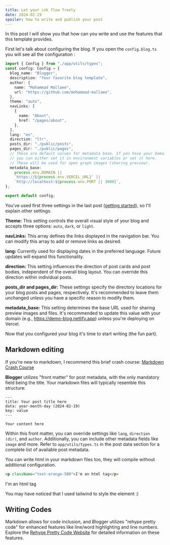 ```yaml
---
title: Let your ink flow freely
date: 2024-02-19
spoiler: how to write and publish your post
---
```


In this post I will show you that how can you write and use the features that this template provides.

First let's talk about configuring the blog. If you open the `config.blog.ts` you will see all the configuration :

```ts showLineNumbers
import { Config } from "./app/utils/types";
const config: Config = {
  blog_name: "Blogger",
  description: "Your favorite blog template",
  author: {
    name: "Mohammad Mallaee",
    url: "https://github.com/mohammad-mallaee",
  },
  theme: "auto",
  navLinks: [
    {
      name: "About",
      href: "/pages/about",
    },
  ],
  lang: "en",
  direction: "ltr",
  posts_dir: "./public/posts",
  pages_dir: "./public/pages",
  // These are default values for metadata base. If you have your domain,
  // you can either set it in environment variables or set it here.
  // These will be used for open graph images (sharing preview).
  metadata_base:
    process.env.DOMAIN ||
    `https://${process.env.VERCEL_URL}` ||
    `http://localhost:${process.env.PORT || 3000}`,
};

export default config;
```

You've used first three settings in the last post ([getting started](/posts/getting-started)), so I'll explain other settings.

**Theme:** This setting controls the overall visual style of your blog and accepts three options: `auto`, `dark`, or `light`.

**navLinks:** This array defines the links displayed in the navigation bar. You can modify this array to add or remove links as desired.

**lang:** Currently used for displaying dates in the preferred language. Future updates will expand this functionality.

**direction:** This setting influences the direction of post cards and post bodies, independent of the overall blog layout. You can override this direction within individual posts.

**posts_dir and pages_dir:** These settings specify the directory locations for your blog posts and pages, respectively. It's recommended to leave them unchanged unless you have a specific reason to modify them.

**metadata_base:** This setting determines the base URL used for sharing preview images and files. It's recommended to update this value with your domain (e.g., https://demo-blog.netlify.app) unless you're deploying on Vercel.

Now that you configured your blog it's time to start writing (the fun part).

## Markdown editing

If you're new to markdown, I recommend this brief crash course: [Markdown Crash Course](https://blog.webdevsimplified.com/2023-06/markdown-crash-course/)

**Blogger** utilizes "front matter" for post metadata, with the only mandatory field being the title. Your markdown files will typically resemble this structure:

```
---
title: Your post title here
data: year-month-day (2024-02-19)
key: value
---

Your content here
```

Within this front matter, you can override settings like `lang`, `direction (dir)`, and `author`. Additionally, you can include other metadata fields like `image` and more. Refer to `app/utils/types.ts` in the post data section for a complete list of available post metadata.

You can write html in your markdown files too, they will compile without additional configuration.

```html
<p className="text-orange-500">I'm an html tag</p>
```
<p className="text-orange-500">I'm an html tag</p>

You may have noticed that I used tailwind to style the element :)

## Writing Codes

Markdown allows for code inclusion, and Blogger utilizes "rehype pretty code" for enhanced features like line/word highlighting and line numbers. Explore the [Rehype Pretty Code Website](https://rehype-pretty-code.netlify.app/#meta-strings) for detailed information on these features.
